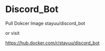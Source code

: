# Discord_Bot
Pull Dokcer Image
stayuu/discord_bot

or visit

https://hub.docker.com/r/stayuu/discord_bot

